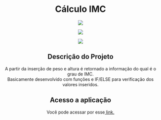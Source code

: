 <h1 align="center">Cálculo IMC</h1>
<p align="center">
<img src="https://user-images.githubusercontent.com/72825535/196001571-87e3ded2-2273-445d-b52e-6e03dcec4b73.gif">
</p>

<p align="center"> <img src="https://img.shields.io/github/license/mateusrr/landing-page"/></p>

<p align="center">
<img src="http://img.shields.io/static/v1?label=STATUS&message=FINALIZADO%20&color=GREEN&style=for-the-badge"/>
</p>

<h2 align="center">Descrição do Projeto</h2>
<p align="center">A partir da inserção de peso e altura é retornado a informação do qual é o grau de IMC.<br> Basicamente desenvolvido com funções e IF/ELSE para verificação dos valores inseridos.</p>

<h2 align="center">Acesso a aplicação</h2>
<p align="center">
 Você pode acessar por esse<a href="https://mateusrr.github.io/calculo-imc/" target="_blank"> link.</a>
 </p>
